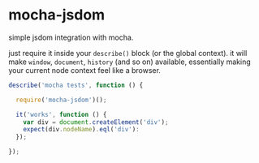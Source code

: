# mocha-jsdom

simple jsdom integration with mocha.

just require it inside your `describe()` block (or the global context). it will 
make `window`, `document`, `history` (and so on) available, essentially making 
your current node context feel like a browser.

```js
describe('mocha tests', function () {

  require('mocha-jsdom')();

  it('works', function () {
    var div = document.createElement('div');
    expect(div.nodeName).eql('div'):
  });

});
```
